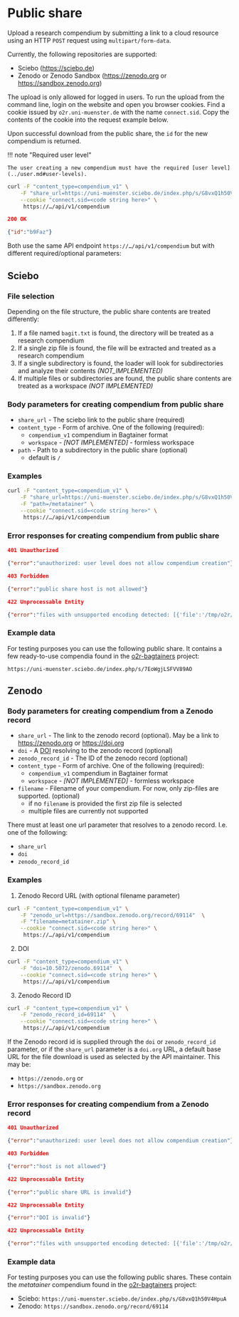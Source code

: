# Public share

Upload a research compendium by submitting a link to a cloud resource using an HTTP `POST` request using `multipart/form-data`.

Currently, the following repositories are supported:

- Sciebo (https://sciebo.de)
- Zenodo or Zenodo Sandbox (https://zenodo.org or https://sandbox.zenodo.org)

The upload is only allowed for logged in users.
To run the upload from the command line, login on the website and open you browser cookies.
Find a cookie issued by `o2r.uni-muenster.de` with the name `connect.sid`.
Copy the contents of the cookie into the request example below.

Upon successful download from the public share, the `id` for the new compendium is returned.

!!! note "Required user level"

    The user creating a new compendium must have the required [user level](../user.md#user-levels).

```bash
curl -F "content_type=compendium_v1" \
    -F "share_url=https://uni-muenster.sciebo.de/index.php/s/G8vxQ1h50V4HpuA"  \
    --cookie "connect.sid=<code string here>" \
     https://…/api/v1/compendium
```

```json
200 OK

{"id":"b9Faz"}
```

Both use the same API endpoint `https://…/api/v1/compendium` but with different required/optional parameters:

## Sciebo 

### File selection

Depending on the file structure, the public share contents are treated differently:

1. If a file named `bagit.txt` is found, the directory will be treated as a research compendium
2. If a single zip file is found, the file will be extracted and treated as a research compendium
3. If a single subdirectory is found, the loader will look for subdirectories and analyze their contents _(NOT_IMPLEMENTED)_
4. If multiple files or subdirectories are found, the public share contents are treated as a workspace _(NOT IMPLEMENTED)_

### Body parameters for creating compendium from public share

- `share_url` - The sciebo link to the public share (required)
- `content_type` - Form of archive. One of the following (required):
    - `compendium_v1` compendium in Bagtainer format
    - `workspace` - _[NOT IMPLEMENTED]_ - formless workspace
- `path` - Path to a subdirectory in the public share (optional)
    - default is `/`

### Examples

```bash
curl -F "content_type=compendium_v1" \
    -F "share_url=https://uni-muenster.sciebo.de/index.php/s/G8vxQ1h50V4HpuA"  \
    -F "path=/metatainer" \
    --cookie "connect.sid=<code string here>" \
     https://…/api/v1/compendium
```

### Error responses for creating compendium from public share

```json
401 Unauthorized

{"error":"unauthorized: user level does not allow compendium creation"}
```

```json
403 Forbidden

{"error":"public share host is not allowed"}
```

```json
422 Unprocessable Entity

{"error":"files with unsupported encoding detected: [{'file':'/tmp/o2r/compendium/ejpmi/data/test.txt','encoding':'Shift_JIS'}]"}
```

### Example data

For testing purposes you can use the following public share. It contains a few ready-to-use compendia found in the [o2r-bagtainers](https://github.com/o2r-project/o2r-bagtainers) project:

`https://uni-muenster.sciebo.de/index.php/s/7EoWgjLSFVV89AO`

## Zenodo

### Body parameters for creating compendium from a Zenodo record

- `share_url` - The link to the zenodo record (optional). May be a link to https://zenodo.org or https://doi.org
- `doi` - A [DOI](https://doi.org) resolving to the zenodo record (optional)
- `zenodo_record_id` - The ID of the zenodo record (optional)
- `content_type` - Form of archive. One of the following (required):
    - `compendium_v1` compendium in Bagtainer format
    - `workspace` - _[NOT IMPLEMENTED]_ - formless workspace
- `filename` - Filename of your compendium. For now, only zip-files are supported. (optional)
    - if no `filename` is provided the first zip file is selected
    - multiple files are currently not supported

There must at least one url parameter that resolves to a zenodo record. I.e. one of the following:

- `share_url`
- `doi`
- `zenodo_record_id`

### Examples

1. Zenodo Record URL (with optional filename parameter)

```bash
curl -F "content_type=compendium_v1" \
    -F "zenodo_url=https://sandbox.zenodo.org/record/69114"  \
    -F "filename=metatainer.zip" \
    --cookie "connect.sid=<code string here>" \
     https://…/api/v1/compendium
```

2. DOI

```bash
curl -F "content_type=compendium_v1" \
    -F "doi=10.5072/zenodo.69114"  \
    --cookie "connect.sid=<code string here>" \
     https://…/api/v1/compendium
```

3. Zenodo Record ID

```bash
curl -F "content_type=compendium_v1" \
    -F "zenodo_record_id=69114"  \
    --cookie "connect.sid=<code string here>" \
     https://…/api/v1/compendium
```
If the Zenodo record id is supplied through the `doi` or `zenodo_record_id` parameter, or if the `share_url` parameter is a `doi.org` URL, a default base URL for the file download is used as selected by the API maintainer. This may be:

- `https://zenodo.org` or
- `https://sandbox.zenodo.org`

### Error responses for creating compendium from a Zenodo record

```json
401 Unauthorized

{"error":"unauthorized: user level does not allow compendium creation"}
```

```json
403 Forbidden

{"error":"host is not allowed"}
```

```json
422 Unprocessable Entity

{"error":"public share URL is invalid"}
```

```json
422 Unprocessable Entity

{"error":"DOI is invalid"}
```

```json
422 Unprocessable Entity

{"error":"files with unsupported encoding detected: [{'file':'/tmp/o2r/compendium/ejpmi/data/test.txt','encoding':'Shift_JIS'}]"}
```

### Example data

For testing purposes you can use the following public shares. These contain the _metatainer_ compendium found in the [o2r-bagtainers](https://github.com/o2r-project/o2r-bagtainers) project:

- Sciebo: `https://uni-muenster.sciebo.de/index.php/s/G8vxQ1h50V4HpuA`
- Zenodo: `https://sandbox.zenodo.org/record/69114`



